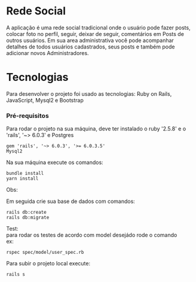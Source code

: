 # Rede Social
A aplicação é uma rede social tradicional onde o usuário pode fazer posts, colocar foto no perfil, seguir, deixar de seguir, comentários em Posts de outros usuários. Em sua area administrativa você pode acompanhar detalhes de todos usuários cadastrados, seus posts e também pode adicionar novos Administradores.

# Tecnologias

Para desenvolver o projeto foi usado as tecnologias: Ruby on Rails, JavaScript, Mysql2 e Bootstrap

### Pré-requisitos

Para rodar o projeto na sua máquina, deve ter instalado o ruby '2.5.8' e o 'rails', '~> 6.0.3' e Postgres

```
gem 'rails', '~> 6.0.3', '>= 6.0.3.5'
Mysql2 
```

Na sua máquina execute os comandos:
```
bundle install
yarn install
```

Obs:  
 

Em seguida crie sua base de dados com comandos:

```
rails db:create
rails db:migrate
```
Test:<br>
para rodar os testes de acordo com model desejádo rode o comando<br>
ex:
```
rspec spec/model/user_spec.rb

```

Para subir o projeto local execute:
```
rails s
```

